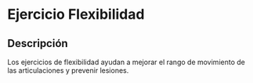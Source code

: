 # Ejercicio Flexibilidad

## Descripción
Los ejercicios de flexibilidad ayudan a mejorar el rango de movimiento de las articulaciones y prevenir lesiones.